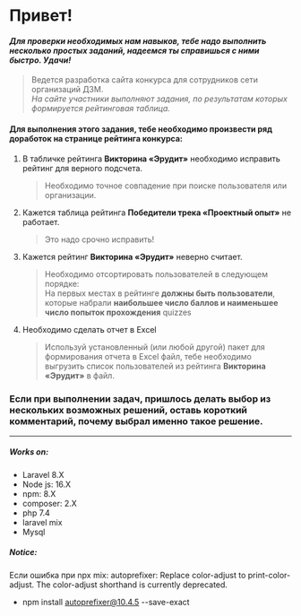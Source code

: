 # Привет!

#### _Для проверки необходимых нам навыков, тебе надо выполнить несколько простых заданий, надеемся ты справишься с ними быстро. Удачи!_

> Ведется разработка сайта конкурса для сотрудников сети организаций ДЗМ._\
> На сайте участники выполняют задания, по результатам которых формируется рейтинговая таблица._

#### Для выполнения этого задания, тебе необходимо произвести ряд доработок на странице рейтинга конкурса:

1. В табличке рейтинга **Викторина «Эрудит»** необходимо исправить рейтинг для верного подсчета.
    > Необходимо точное совпадение при поиске пользователя или организации.

2. Кажется таблица рейтинга **Победители трека «Проектный опыт»** не работает.
    > Это надо срочно исправить!
3. Кажется рейтинг **Викторина «Эрудит»** неверно считает.
    > Необходимо отсортировать пользователей в следующем порядке: \
    > На первых местах в рейтинге **должны быть пользователи**, которые набрали **наибольшее число баллов и наименьшее число попыток прохождения** quizzes
4. Необходимо сделать отчет в Excel
    > Используй установленный (или любой другой) пакет для формирования отчета в Excel файл, тебе необходимо выгрузить список пользователей из рейтинга **Викторина «Эрудит»** в файл.

### Если при выполнении задач, пришлось делать выбор из нескольких возможных решений, оставь короткий комментарий, почему выбрал именно такое решение.

***

##### Works on:

- Laravel 8.X
- Node js: 16.X
- npm: 8.X
- composer: 2.X
- php 7.4
- laravel mix
- Mysql


##### Notice:

Если ошибка при npx mix: autoprefixer: Replace color-adjust to print-color-adjust. The color-adjust shorthand is currently deprecated.
- npm install autoprefixer@10.4.5 --save-exact
